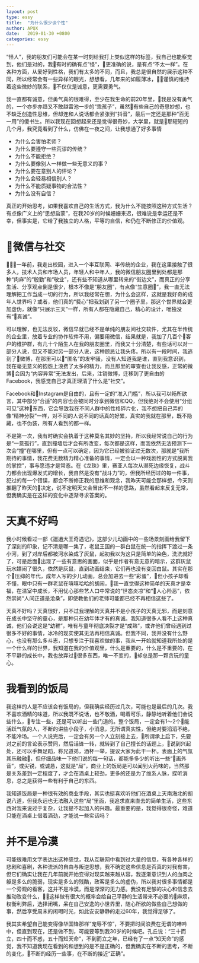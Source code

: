 ```yaml
---
layout: post
type: essy
title:  "为什么很少谈个性"
author: APQX
date:   2019-01-30 +0800
categories: essy
---
```


“怪人”，我的朋友们可能会在某一时刻给我打上类似这样的标签，我自己也能察觉到，他们是对的，我有时的确有点”怪“，更准确的说，是有点“不太一样”。在各种方面，从爱好到性格，我们有太多的不同，而且，我总是很自然的展示这种不同，所以经常会有一些异样的眼光，想想看，几年来的如履薄冰，谨慎的维持着这些微妙的联系，不仅仅是诚意，更需要勇气。

我一直都有诚意，但勇气真的很难得，至少在我生命的前20年里，我是没有勇气的，一个亦步亦趋又不敢越雷池一步的“乖孩子”，虽然有些自己的奇思妙想，也不缺乏创造性思维，但却连和人说话都会紧张到“抖音”，最后一定还是那种“百无一用”的傻书生。所以我现在回想起来还是觉得很奇妙，大学里，就是那短短的几个月，我究竟看到了什么，仿佛在一夜之间，让我想通了好多事情

* 为什么会害怕老师？
* 为什么要遵守一些荒谬的传统？
* 为什么不能拒绝？
* 为什么要像别人一样做一些无意义的事？
* 为什么要在意别人的评论？
* 为什么会轻易相信别人？
* 为什么不能质疑事物的合法性？
* 为什么没有自信？

真正的开始思考，如果我喜欢自己的生活方式，我为什么不能按照这种方式生活？有点像广义上的“思想启蒙”，在我20岁的时候姗姗来迟，很难说是幸运还是不幸，但事实是，它给了我独立的人格，平等的自信，和仍在不断修正的价值观。

# 微信与社交

一年前，我走出校园，进入一个半互联网、半传统的企业，我在这里接触了很多人，技术人员和市场人员，年轻人和中年人，我的微信朋友圈里到处都是那种“肉麻”的“殷勤”和“敬业”，还有些不知道从哪里转来的“街边文”，而真正的分享生活、分享观点倒是很少，根本不像是“朋友圈”，有点像“生意圈”，我一直无法理解把工作当成一切的行为，所以我经常在想，为什么会这样，这就是我好奇的成年人世界吗？或者，他们真的“费心”把我划到了另一个圈子里，那这个世界就会更加虚伪，就像“只展示三天”一样，所有人都在隐藏自己，精心的设计，唯独没有“真诚”。

可以理解，也无法反驳，微信早就已经不是单纯的朋友间社交软件，尤其在半传统的企业里，放着专业的协作软件不用，偏要用微信，结果就是，我加了几百个客户的维护群，有几十个陌生人在我的朋友圈里，而我又十分清楚，有些话可以对一部分人说，但又不能对另一部分人说，这种顾忌让我头疼。所以有一段时间，我逃到了微博，在那里可以“匿名”的发牢骚，没有人知道我是谁，直到我意识到，我在毫无意义的抱怨上浪费了太多的精力，而且那里的审查也让我反感，正常的微博会因为“内容异常”无法发出，后来，注销微博，迁移到了更自由的Facebook，我感觉自己才真正理清了什么是“社交”。

Facebook和Instagram是自由的，且有一定的“准入门槛”，所以我可以畅所欲言，其中部分“合适”的内容也会被同时分享到微信和QQ，但我绝对不会使用“分组可见”这种东西，它会导致我在不同人群中的性格碎片化，我不想把自己弄的像“精神分裂”一样，对不同的人说不同的话真的好累，真实的我就在那里，既不隐藏，也不伪装，所有人看到的都一样。

不是第一次，我有时确实会执着于这种莫名其妙的坚持，所以我经常说自己的行为是“一意孤行”，直到撞墙后才会有所改变，每次都是这样，而我依然无法预测下一次会“撞”在哪里，但有一点可以确定，因为它已经被验证过无数次，那就是“我所期待的事情，我花费无数精力精心准备的事情，一定会以一种戏剧性的方式脱离我的掌控”，事与愿违才是常态。在《龙珠》里，赛亚人每次从濒死边缘恢复，战斗力都会出现爆发式的增长，我自然是没有“战斗力”的，但我所经历过的每一件事，犯过的每一个错误，都会不断修正我的思维和观念，我昨天可能会那样想，今天则推翻了昨天的决定，说不定明天又会冒出不一样的思路，虽然看起来反复无常，但我确实是在这样的变化中逐渐寻求答案的。

# 天真不好吗

我小时候看过一部《邋遢大王奇遇记》，这部少儿动画中的一些场景刻画给我留下了深刻的印象，记不清是哪一集了，老鼠王国的一群白鼠在统一的指挥下渡过一条小河，到了对岸后都被河水染成了灰鼠，起初我以为这只是简单的染色，洗洗就好了，可是后面出现了一些有意思的画面，似乎是作者有意无意的暗示，这群灰鼠玩水嬉闹了很久，依然是灰鼠，直到动画结束，它们再也没有变回白鼠。其实在那个压抑的年代，成年人写的少儿动画，总会加进去一些“彩蛋”，但小孩子却看不懂，眼中只有一群老鼠在嘻嘻哈哈的胡闹，我一直觉得这种简单的天真才是幸福，在温室中成长，不用忧心那些艺人口中常说的“世态炎凉”和“人心险恶”，依然崇尚“人间正道是沧桑”，即使教他们的老师可能都已经不再相信这些了。

天真不好吗？天真很好，只不过我理解的天真并不是小孩子的天真无邪，而是刻意在成长中坚守的童心，是那种只在幼年体才有的真诚。我知道很多人看不上这种真诚，他们会说这是“幼稚”，唯有与童年彻底决裂才是“成熟”，或许他们曾经遇到过很多不好的事情，冰冷的现实使其无法再相信真诚。但我不同，我并没有什么野心，也没有那么多斗志，只想专注于我喜欢做的事，我从一开始就知道我所处的是一个什么样的世界，我知道在我的价值观里，什么是重要的，什么是不重要的，在不平静的成长中，我也放弃过很多东西，唯一不变的，却总是那一颗贪玩的童心。

# 我看到的饭局

我这样的人是不应该会有饭局的，但我确实经历过几次，可能也是最后的几次。我不喜欢酒精的味道，所以我既不说话，也不敬酒，喝着可乐，静静地听着他们会说些什么，专注一些，还是可以听出一些门道的。整个饭局，一定会有1～2个能活跃气氛的人，不断的讲些小段子，小消息，无所谓真实性，但绝对要滔滔不绝，不能冷场。一个人说完后，一定会有另一个人立刻接上去，所谓承上启下，先要对之前的言论表示赞同，然后话锋一转，就转到了自己擅长的话题上，说到兴起处，还可以手舞足蹈，称兄道弟，酒杯一举，提议大家为此干一杯。表面上的气氛其乐融融，但仔细品味一下他们说的每一句话，都能多多少的听出一些“画外音”，或尖锐，或诚恳，这就是“局”，商业上的饭局是可以闻到火药味的，当然那是关系差到一定程度了，才会在酒桌上较劲，更多的还是为了维系人脉，探听消息，总之是获得一些有利于自己的东西。

我知道饭局是一种很有效的商业手段，其实也挺喜欢听他们在酒桌上天南海北的胡说八道，但我永远也无法融入这些“局”里面，我追求直来直去的简单生活，这些东西对我来说过于复杂，让我提不起加入的兴趣。最重要的是，我觉得很奇怪，难道只能在酒桌上借着酒劲，才能说一些实话吗？

# 并不是冷漠

可能很难用文字表达出这种感觉，我从互联网中看到过大量的信息，有各种各样的悲剧和喜剧，各种流派的自由与叛逆思想，我不确定这些信息是否真的对我有害，但它们确实让我在几年前就开始变得对现实越来越从容，我逐渐意识到人的血肉之躯是多么的脆弱，现实是多么的残酷，政客是多么的虚伪，所以我对很多事情都是一个旁观的看客，这并不是冷漠，而是深深的无力感。我没有足够的决心和信念去推动改变什么，这样做有很大的概率会给自己平静的生活带来不必要的麻烦，权衡利弊后，选择闭嘴，呆在自己安逸的小世界里，随心所欲的做些自己想做的事，然后享受周末的闲暇时光，如此安安静静的走过60年，我觉得足够了。

我其实希望自己能变得像华国锋那样“宠辱不惊”，不要把时间浪费在无谓的呻吟中，但直到现在，还是做不到，可能要等到我30岁的时候吧。孔丘说：“三十而立，四十而不惑，五十而知天命”，不到而立之年，已经有了一点“知天命”的感觉，我不知道我现在看到的和想到的是不是正确的，但我确实在不断的思考，不断的变化，不断的经历一些事，在不断的接近“正确”。
